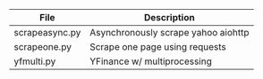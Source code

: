 

| File            | Description                             |
|-----------------|-----------------------------------------|
| scrapeasync.py  | Asynchronously scrape yahoo aiohttp     |
| scrapeone.py    | Scrape one page using requests          |
 | yfmulti.py      | YFinance w/ multiprocessing            |


